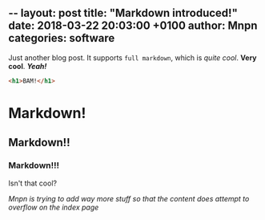 --
layout: post
title:  "Markdown introduced!"
date:   2018-03-22 20:03:00 +0100
author: Mnpn
categories: software
---
Just another blog post. It supports `full markdown`, which is *quite cool*. **Very cool**. ***Yeah!***
```HTML
<h1>BAM!</h1>
```
# Markdown!
## Markdown!!
### Markdown!!!
Isn't that cool?

*Mnpn is trying to add way more stuff so that the content does attempt to overflow on the index page*
